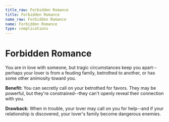 ```yaml
---
title_raw: Forbidden Romance
title: Forbidden Romance
name_raw: Forbidden Romance
name: Forbidden Romance
type: complications
---
```


# Forbidden Romance

You are in love with someone, but tragic circumstances keep you apart--perhaps your lover is from a feuding family, betrothed to another, or has some other animosity toward you.

**Benefit:** You can secretly call on your betrothed for favors. They may be powerful, but they're constrained--they can't openly reveal their connection with you.

**Drawback:** When in trouble, your lover may call on you for help--and if your relationship is discovered, your lover's family become dangerous enemies.
